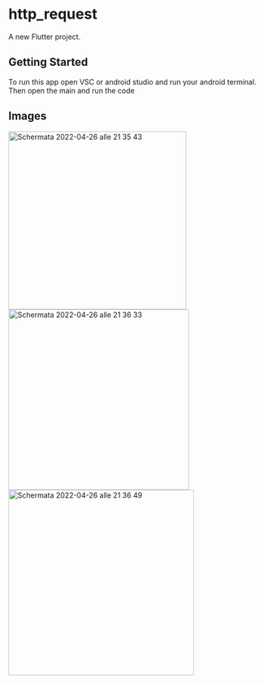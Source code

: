 # http_request

A new Flutter project.

## Getting Started
To run this app open VSC or android studio and run your android terminal. 
Then open the main and run the code

## Images

<img width="350" alt="Schermata 2022-04-26 alle 21 35 43" src="https://user-images.githubusercontent.com/88108002/165382041-b1fe0d53-d275-4c57-85ae-0d9754c3b042.png">

<img width="355" alt="Schermata 2022-04-26 alle 21 36 33" src="https://user-images.githubusercontent.com/88108002/165382037-b86d6b3a-892b-4fd3-aa6b-cb83f0996f6b.png">

<img width="365" alt="Schermata 2022-04-26 alle 21 36 49" src="https://user-images.githubusercontent.com/88108002/165382016-cad1f568-f768-44de-ae16-e67afc3d7589.png">



